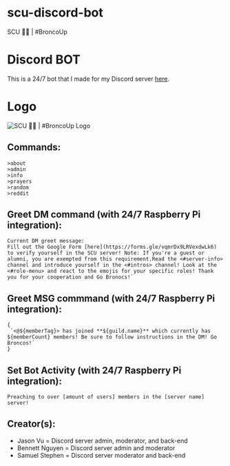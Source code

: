 # scu-discord-bot
SCU 🐎💨 | #BroncoUp 

# Discord BOT
This is a 24/7 bot that I made for my Discord server [here](https://discord.gg/YusWdfu).

# Logo
![SCU 🐎💨 | #BroncoUp Logo](https://media.discordapp.net/attachments/709464766472781895/711781960460271616/Discord_3_1.png)

## Commands:
```
>about
>admin
>info
>prayers
>random
>reddit
```

## Greet DM command (with 24/7 Raspberry Pi integration):
```
Current DM greet message: 
Fill out the Google Form [here](https://forms.gle/vqmrDx9LRVexdwLk6) to verify yourself in the SCU server! Note: If you're a guest or alumni, you are exempted from this requirement.Read the <#server-info> channel and introduce yourself in the <#intros> channel! Look at the <#role-menu> and react to the emojis for your specific roles! Thank
you for your cooperation and Go Bronocs!`
```

## Greet MSG commmand (with 24/7 Raspberry Pi integration):
```
{ 
 `<@${memberTag}> has joined **${guild.name}** which currently has ${memberCount} members! Be sure to follow instructions in the DM! Go Broncos!`
}  
```

## Set Bot Activity (with 24/7 Raspberry Pi integration):
```
Preaching to over [amount of users] members in the [server name] server!
```

## Creator(s):
- Jason Vu = Discord server admin, moderator, and back-end
- Bennett Nguyen = Discord server admin and moderator
- Samuel Stephen = Discord server moderator and back-end
